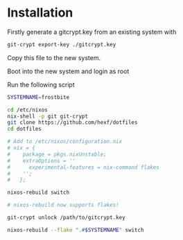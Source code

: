 # Installation

Firstly generate a gitcrypt.key from an existing system with

```sh
git-crypt export-key ./gitcrypt.key
```

Copy this file to the new system.

Boot into the new system and login as root

Run the following script

```sh
SYSTEMNAME=frostbite

cd /etc/nixos
nix-shell -p git git-crypt
git clone https://github.com/hexf/dotfiles
cd dotfiles

# Add to /etc/nixos/configuration.nix
# nix = {
#    package = pkgs.nixUnstable;
#    extraOptions = ''
#      experimental-features = nix-command flakes
#    '';
#   };

nixos-rebuild switch

# nixos-rebuild now supports flakes!

git-crypt unlock /path/to/gitcrypt.key

nixos-rebuild --flake ".#$SYSTEMNAME" switch
```
